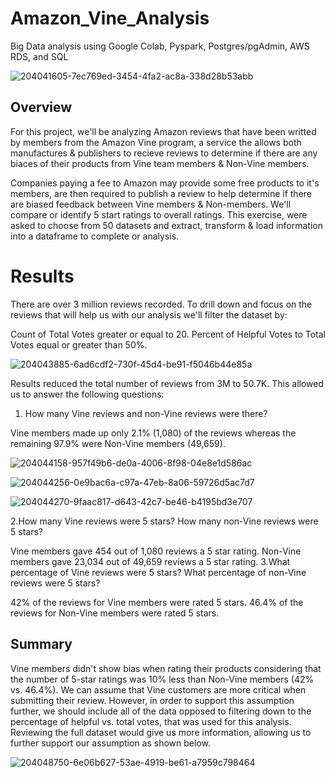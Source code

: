 # Amazon_Vine_Analysis

Big Data analysis using Google Colab, Pyspark, Postgres/pgAdmin, AWS RDS, and SQL

![204041605-7ec769ed-3454-4fa2-ac8a-338d28b53abb](https://user-images.githubusercontent.com/109055148/213333128-350c574e-fba2-483a-8e97-3b9f050b2e2b.png)

## Overview

For this project, we'll be analyzing Amazon reviews that have been writted by members from the Amazon Vine program, a service the allows both manufactures & publishers to recieve reviews to determine if there are any biaces of their products from Vine team members & Non-Vine members.

Companies paying a fee to Amazon may provide some free products to it's members, are then required to publish a review to help determine if there are biased feedback between Vine members & Non-members. We'll compare or identify 5 start ratings to overall ratings. This exercise, were asked to choose from 50 datasets and extract, transform & load information into a dataframe to complete or analysis.

# Results

There are over 3 million reviews recorded. To drill down and focus on the reviews that will help us with our analysis we'll filter the dataset by:

Count of Total Votes greater or equal to 20.
Percent of Helpful Votes to Total Votes equal or greater than 50%.

![204043885-6ad6cdf2-730f-45d4-be91-f5046b44e85a](https://user-images.githubusercontent.com/109055148/213333211-d9d1e595-4637-4f1d-ad3d-970da0e8ee3b.png)


Results reduced the total number of reviews from 3M to 50.7K. This allowed us to answer the following questions:

1. How many Vine reviews and non-Vine reviews were there?

Vine members made up only 2.1% (1,080) of the reviews whereas the remaining 97.9% were Non-Vine members (49,659).

![204044158-957f49b6-de0a-4006-8f98-04e8e1d586ac](https://user-images.githubusercontent.com/109055148/213333245-f3254057-0282-4314-adf7-e23c9fc5c6bd.png)

![204044256-0e9bac6a-c97a-47eb-8a06-59726d5ac7d7](https://user-images.githubusercontent.com/109055148/213333311-ddd75f67-965b-420a-beb5-48d578a1d367.png)


![204044270-9faac817-d643-42c7-be46-b4195bd3e707](https://user-images.githubusercontent.com/109055148/213333640-9f6accb2-ea3a-41d5-b46a-fa3106c87fca.png)

2.How many Vine reviews were 5 stars? How many non-Vine reviews were 5 stars?

Vine members gave 454 out of 1,080 reviews a 5 star rating.
Non-Vine members gave 23,034 out of 49,659 reviews a 5 star rating.
3.What percentage of Vine reviews were 5 stars? What percentage of non-Vine reviews were 5 stars?

42% of the reviews for Vine members were rated 5 stars.
46.4% of the reviews for Non-Vine members were rated 5 stars.

## Summary

Vine members didn't show bias when rating their products considering that the number of 5-star ratings was 10% less than Non-Vine members (42% vs. 46.4%). We can assume that Vine customers are more critical when submitting their review. However, in order to support this assumption further, we should include all of the data opposed to filtering down to the percentage of helpful vs. total votes, that was used for this analysis. Reviewing the full dataset would give us more information, allowing us to further support our assumption as shown below.


![204048750-6e06b627-53ae-4919-be61-a7959c798464](https://user-images.githubusercontent.com/109055148/213333853-30b3d462-bbf0-4bb7-bc89-7876a8a6f2ff.png)

